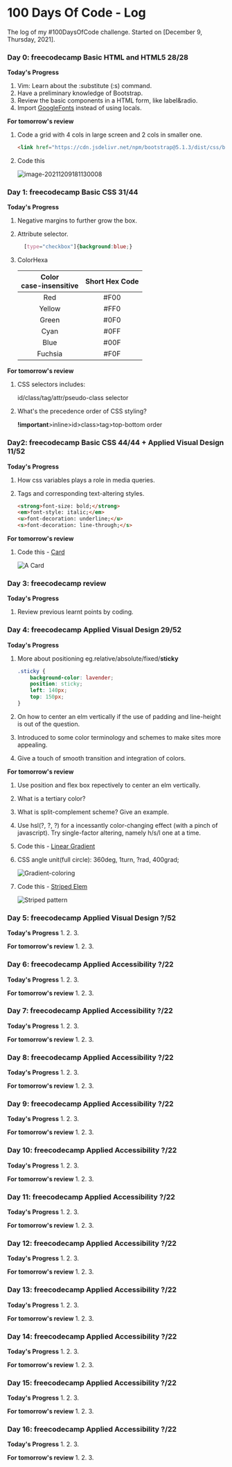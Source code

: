 # 100 Days Of Code - Log

The log of my #100DaysOfCode challenge. 
Started on [December 9, Thursday, 2021].

### Day 0: freecodecamp Basic HTML and HTML5 28/28

**Today's Progress**

1. Vim: Learn about the :substitute (:s) command.
2. Have a preliminary knowledge of Bootstrap.
3. Review the basic components in a HTML form, like label&radio.
4. Import [GoogleFonts](https://fonts.google.com/) instead of using locals. 

**For tomorrow's review**

1. Code a grid with 4 cols in large screen and 2 cols in smaller one.
    ```html
    <link href="https://cdn.jsdelivr.net/npm/bootstrap@5.1.3/dist/css/bootstrap.min.css" rel="stylesheet">
    ```
2. Code this

    ![image-20211209181130008](https://s2.loli.net/2021/12/09/FB5kiEXswu4Gmgn.png)

### Day 1: freecodecamp Basic CSS 31/44

**Today's Progress**
1. Negative margins to further grow the box.
2. Attribute selector.

    ```css
      [type="checkbox"]{background:blue;} 
    ```

3. ColorHexa
   
    | Color<br>case-insensitive | Short Hex Code |
    | :-----------------------: | :------------: |
    |            Red            |      #F00      |
    |          Yellow           |      #FF0      |
    |           Green           |      #0F0      |
    |           Cyan            |      #0FF      |
    |           Blue            |      #00F      |
    |          Fuchsia          |      #F0F      |

**For tomorrow's review**

1. CSS selectors includes: 
    
    id/class/tag/attr/pseudo-class selector 

2. What's the precedence order of CSS styling?

    **!important**>inline>id>class>tag>top-bottom order

### Day2: freecodecamp Basic CSS 44/44 + Applied Visual Design 11/52

**Today's Progress**

1. How css variables plays a role in media queries.
2. Tags and corresponding text-altering styles.
   
    ```html
    <strong>font-size: bold;</strong>
    <em>font-style: italic;</em>
    <u>font-decoration: underline;</u>
    <s>font-decoration: line-through;</s>
    ```

**For tomorrow's review**

1. Code this - [Card](https://www.freecodecamp.org/learn/responsive-web-design/applied-visual-design/add-a-box-shadow-to-a-card-like-element)
    
    ![A Card](https://s2.loli.net/2021/12/11/h3WS5VmJdnAlyfH.png)

### Day 3: freecodecamp review

**Today's Progress**

1. Review previous learnt points by coding.

### Day 4: freecodecamp Applied Visual Design 29/52

**Today's Progress**

1. More about positioning
    eg.relative/absolute/fixed/**sticky**

    ```css
    .sticky {
        background-color: lavender;
        position: sticky;
        left: 140px;
        top: 150px;
    }
    ```

2. On how to center an elm vertically if the use of padding and line-height is out of the question.
3. Introduced to some color terminology and schemes to make sites more appealing.
4. Give a touch of smooth transition and integration of colors.

**For tomorrow's review**

1. Use position and flex box repectively to center an elm vertically.
2. What is a tertiary color?
3. What is split-complement scheme? Give an example.
4. Use hsl(?, ?, ?) for a incessantly color-changing effect (with a pinch of javascript). Try single-factor altering, namely h/s/l one at a time.
5. Code this - [Linear Gradient](https://www.freecodecamp.org/learn/responsive-web-design/applied-visual-design/create-a-gradual-css-linear-gradient)
6. CSS angle unit(full circle): 360deg, 1turn, ?rad, 400grad;

    ![Gradient-coloring](https://s2.loli.net/2021/12/14/zfuKGZUebLDc7xg.png)

6. Code this - [Striped Elem](https://www.freecodecamp.org/learn/responsive-web-design/applied-visual-design/use-a-css-linear-gradient-to-create-a-striped-element)

    ![Striped pattern](https://s2.loli.net/2021/12/14/ZRVnL3SHUjXTJ6i.png)

### Day 5: freecodecamp Applied Visual Design ?/52

**Today's Progress**
1. 
2. 
3. 

**For tomorrow's review**
1. 
2. 
3. 

### Day 6: freecodecamp Applied Accessibility ?/22

**Today's Progress**
1. 
2. 
3. 

**For tomorrow's review**
1. 
2. 
3. 

### Day 7: freecodecamp Applied Accessibility ?/22

**Today's Progress**
1. 
2. 
3. 

**For tomorrow's review**
1. 
2. 
3. 
### Day 8: freecodecamp Applied Accessibility ?/22

**Today's Progress**
1. 
2. 
3. 

**For tomorrow's review**
1. 
2. 
3. 
### Day 9: freecodecamp Applied Accessibility ?/22

**Today's Progress**
1. 
2. 
3. 

**For tomorrow's review**
1. 
2. 
3. 
### Day 10: freecodecamp Applied Accessibility ?/22

**Today's Progress**
1. 
2. 
3. 

**For tomorrow's review**
1. 
2. 
3. 
### Day 11: freecodecamp Applied Accessibility ?/22

**Today's Progress**
1. 
2. 
3. 

**For tomorrow's review**
1. 
2. 
3. 
### Day 12: freecodecamp Applied Accessibility ?/22

**Today's Progress**
1. 
2. 
3. 

**For tomorrow's review**
1. 
2. 
3. 
### Day 13: freecodecamp Applied Accessibility ?/22

**Today's Progress**
1. 
2. 
3. 

**For tomorrow's review**
1. 
2. 
3. 
### Day 14: freecodecamp Applied Accessibility ?/22

**Today's Progress**
1. 
2. 
3. 

**For tomorrow's review**
1. 
2. 
3. 
### Day 15: freecodecamp Applied Accessibility ?/22

**Today's Progress**
1. 
2. 
3. 

**For tomorrow's review**
1. 
2. 
3. 
### Day 16: freecodecamp Applied Accessibility ?/22

**Today's Progress**
1. 
2. 
3. 

**For tomorrow's review**
1. 
2. 
3. 
<!-- **Link to work:** [Calculator App](http://www.example.com) -->

<!-- ### Day 0: February 30, 2016 (Example 2)
##### (delete me or comment me out)


**Today's Progress**: Fixed CSS, worked on canvas functionality for the app.

**Thoughts**: I really struggled with CSS, but, overall, I feel like I am slowly getting better at it. Canvas is still new for me, but I managed to figure out some basic functionality.

**Link(s) to work**: [Calculator App](http://www.example.com)


### Day 1: June 27, Monday

**Today's Progress**: I've gone through many exercises on FreeCodeCamp.

**Thoughts** I've recently started coding, and it's a great feeling when I finally solve an algorithm challenge after a lot of attempts and hours spent.

**Link(s) to work**
1. [Find the Longest Word in a String](https://www.freecodecamp.com/challenges/find-the-longest-word-in-a-string)
2. [Title Case a Sentence](https://www.freecodecamp.com/challenges/title-case-a-sentence) -->
